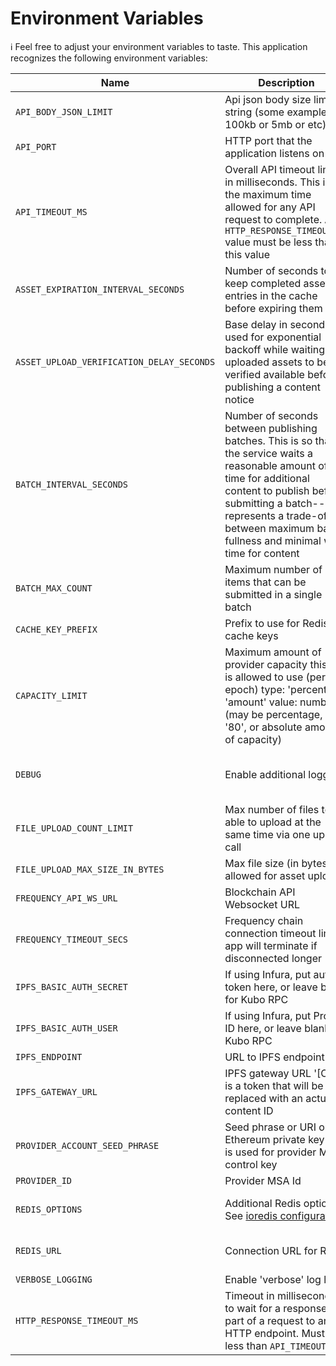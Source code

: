 # Environment Variables

ℹ️ Feel free to adjust your environment variables to taste.
This application recognizes the following environment variables:

| Name                                      | Description                                                                                                                                                                                                                                                         |                                                     Range/Type                                                      |              Required?               |          Default           |
|-------------------------------------------|---------------------------------------------------------------------------------------------------------------------------------------------------------------------------------------------------------------------------------------------------------------------|:-------------------------------------------------------------------------------------------------------------------:|:------------------------------------:|:--------------------------:|
| `API_BODY_JSON_LIMIT`                     | Api json body size limit in string (some examples: 100kb or 5mb or etc)                                                                                                                                                                                             |                                                       string                                                        |                                      |            1mb             |
| `API_PORT`                                | HTTP port that the application listens on                                                                                                                                                                                                                           |                                                    1025 - 65535                                                     |                                      |            3000            |
| `API_TIMEOUT_MS`                          | Overall API timeout limit in milliseconds. This is the maximum time allowed for any API request to complete. Any `HTTP_RESPONSE_TIMEOUT_MS` value must be less than this value                                                                                      |                                                         > 0                                                         |                                      |           30000            |
| `ASSET_EXPIRATION_INTERVAL_SECONDS`       | Number of seconds to keep completed asset entries in the cache before expiring them                                                                                                                                                                                 |                                                         > 0                                                         |                  Y                   |                            |
| `ASSET_UPLOAD_VERIFICATION_DELAY_SECONDS` | Base delay in seconds used for exponential backoff while waiting for uploaded assets to be verified available before publishing a content notice                                                                                                                    |                                                        >= 0                                                         |                  Y                   |                            |
| `BATCH_INTERVAL_SECONDS`                  | Number of seconds between publishing batches. This is so that the service waits a reasonable amount of time for additional content to publish before submitting a batch--it represents a trade-off between maximum batch fullness and minimal wait time for content |                                                         > 0                                                         |                  Y                   |                            |
| `BATCH_MAX_COUNT`                         | Maximum number of items that can be submitted in a single batch                                                                                                                                                                                                     |                                                         > 0                                                         |                  Y                   |                            |
| `CACHE_KEY_PREFIX`                        | Prefix to use for Redis cache keys                                                                                                                                                                                                                                  |                                                       string                                                        |                  Y                   |                            |
| `CAPACITY_LIMIT`                          | Maximum amount of provider capacity this app is allowed to use (per epoch) type: 'percentage' 'amount' value: number (may be percentage, ie '80', or absolute amount of capacity)                                                                                   | JSON [(example)](https://github.com/ProjectLibertyLabs/gateway/blob/main/env-files/content-publishing.template.env) |                  Y                   |                            |
| `DEBUG`                                   | Enable additional logging                                                                                                                                                                                                                                           |                              'true' for debug logs, 'verbose' for debug + verbose logs                              |                  N                   |           false            |
| `FILE_UPLOAD_COUNT_LIMIT`                 | Max number of files to be able to upload at the same time via one upload call                                                                                                                                                                                       |                                                         > 0                                                         |                  Y                   |                            |
| `FILE_UPLOAD_MAX_SIZE_IN_BYTES`           | Max file size (in bytes) allowed for asset upload                                                                                                                                                                                                                   |                                                         > 0                                                         |                  Y                   |                            |
| `FREQUENCY_API_WS_URL`                    | Blockchain API Websocket URL                                                                                                                                                                                                                                        |                                                     ws(s): URL                                                      |                  Y                   |                            |
| `FREQUENCY_TIMEOUT_SECS`                  | Frequency chain connection timeout limit; app will terminate if disconnected longer                                                                                                                                                                                 |                                                       integer                                                       |                                      |             10             |
| `IPFS_BASIC_AUTH_SECRET`                  | If using Infura, put auth token here, or leave blank for Kubo RPC                                                                                                                                                                                                   |                                                       string                                                        |                                      |           blank            |
| `IPFS_BASIC_AUTH_USER`                    | If using Infura, put Project ID here, or leave blank for Kubo RPC                                                                                                                                                                                                   |                                                       string                                                        |                                      |           blank            |
| `IPFS_ENDPOINT`                           | URL to IPFS endpoint                                                                                                                                                                                                                                                |                                                         URL                                                         |                  Y                   |                            |
| `IPFS_GATEWAY_URL`                        | IPFS gateway URL '[CID]' is a token that will be replaced with an actual content ID                                                                                                                                                                                 |                                                    URL template                                                     |                  Y                   |                            |
| `PROVIDER_ACCOUNT_SEED_PHRASE`            | Seed phrase or URI or Ethereum private key that is used for provider MSA control key                                                                                                                                                                                |                                                       string                                                        |                  Y                   |                            |
| `PROVIDER_ID`                             | Provider MSA Id                                                                                                                                                                                                                                                     |                                                       integer                                                       |                  Y                   |                            |
| `REDIS_OPTIONS`                           | Additional Redis options.<br/>See [ioredis configuration](https://ioredis.readthedocs.io/en/latest/API/#new-redisport-host-options)                                                                                                                                 |                                                     JSON string                                                     |   Y<br/>(either this or REDIS_URL)   | '{"commandTimeout":10000}' |
| `REDIS_URL`                               | Connection URL for Redis                                                                                                                                                                                                                                            |                                                         URL                                                         | Y<br/>(either this or REDIS_OPTIONS) |                            |
| `VERBOSE_LOGGING`                         | Enable 'verbose' log level                                                                                                                                                                                                                                          |                                                       boolean                                                       |                  N                   |           false            |
| `HTTP_RESPONSE_TIMEOUT_MS`                | Timeout in milliseconds to wait for a response as part of a request to an HTTP endpoint. Must be less than `API_TIMEOUT_MS`                                                                                                                                         |                                              > 0 and < API_TIMEOUT_MS                                               |                                      |            3000            |
